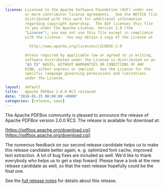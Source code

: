 ```yaml
---
license: Licensed to the Apache Software Foundation (ASF) under one
         or more contributor license agreements.  See the NOTICE file
         distributed with this work for additional information
         regarding copyright ownership.  The ASF licenses this file
         to you under the Apache License, Version 2.0 (the
         "License"); you may not use this file except in compliance
         with the License.  You may obtain a copy of the License at

           http://www.apache.org/licenses/LICENSE-2.0

         Unless required by applicable law or agreed to in writing,
         software distributed under the License is distributed on an
         "AS IS" BASIS, WITHOUT WARRANTIES OR CONDITIONS OF ANY
         KIND, either express or implied.  See the License for the
         specific language governing permissions and limitations
         under the License.

layout:  default
title:   Apache PDFBox 2.0.0 RC3 released
date: "2016-01-15 00:00:00 +0000"
categories: [release, news]
---
```


The Apache PDFBox community is pleased to announce the release of
Apache PDFBox version 2.0.0 RC3. The release is available for download at:

[https://pdfbox.apache.org/download.cgi](https://pdfbox.apache.org/download.cgi)

The numerous feedback on our second release candidate helps us to make
this release candidate better again, e. g. optimized font cache, improved text
extraction. A lot of bug fixes are included as well.
We'd like to thank everybody who helps us to get a step foward.
Please have a look at the new release candidate as well, so that the next
release hopefully could be the final one.

See the [full release notes](https://issues.apache.org/jira/secure/ReleaseNote.jspa?projectId=12310760&version=12319281) for details about this release.
